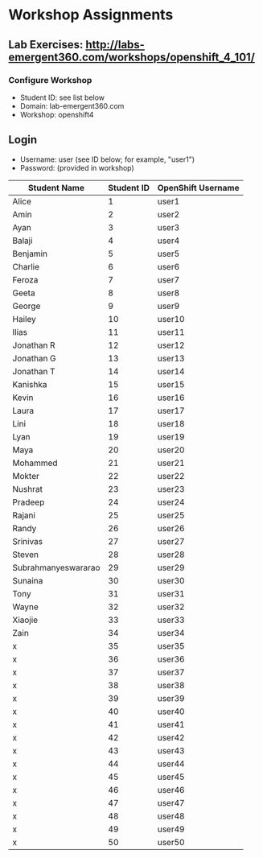 # Workshop Assignments
## Lab Exercises: http://labs-emergent360.com/workshops/openshift_4_101/
### Configure Workshop
- Student ID: see list below
- Domain: lab-emergent360.com
- Workshop: openshift4

## Login
- Username: user<id> (see ID below; for example, "user1")
- Password: (provided in workshop)

| Student Name | Student ID | OpenShift Username | 
|------------ | ---------------| ---------------|
|	Alice	 |	1	|	user1	|
|	Amin	|	2	|	user2	|
|	Ayan	|	3	|	user3	|
|	Balaji |	4	|	user4	|
|	Benjamin |	5	|	user5	|
|	Charlie |	6	|	user6	|
|	Feroza |	7	|	user7	|
|	Geeta |	8	|	user8	|
|	George |	9	|	user9	|
|	Hailey |	10	|	user10	|
|	Ilias	|	11	|	user11	|
|	Jonathan R |	12	|	user12	|
|	Jonathan G |	13	|	user13	|
| Jonathan T | 14 | user14 |
| Kanishka | 15 | user15 |
| Kevin | 16 | user16 |
| Laura | 17 | user17 |
| Lini | 18 | user18 |  
| Lyan | 19 | user19 |  
| Maya | 20 | user20 |  
| Mohammed | 21 | user21 |
| Mokter | 22 | user22 |
| Nushrat | 23 | user23 |
| Pradeep | 24 | user24 |
| Rajani | 25 | user25 |
| Randy | 26 | user26 |
| Srinivas | 27 | user27 |
| Steven | 28 | user28 |
| Subrahmanyeswararao | 29 | user29 |
| Sunaina | 30 | user30 |
| Tony | 31 | user31 |
| Wayne | 32 | user32 |
| Xiaojie | 33 | user33 |
| Zain | 34 | user34 |
| x | 35 | user35 |  
| x | 36 | user36 |
| x | 37 | user37 |
| x | 38 | user38 |
| x | 39 | user39 |
| x | 40 | user40 |
| x | 41 | user41 |
| x | 42 | user42 |
| x | 43 | user43 |
| x | 44 | user44 |
| x | 45 | user45 |
| x | 46 | user46 |
| x | 47 | user47 |
| x | 48 | user48 |
| x | 49 | user49 |
| x | 50 | user50 |
